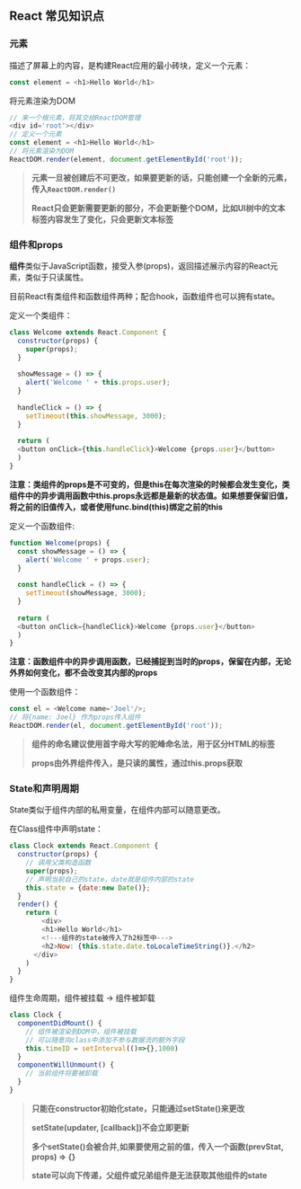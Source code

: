 ## React 常见知识点

### 元素

描述了屏幕上的内容，是构建React应用的最小砖块，定义一个元素：

```javascript
const element = <h1>Hello World</h1>
```

将元素渲染为DOM

```javascript
// 来一个根元素，将其交给ReactDOM管理
<div id='root'></div>
// 定义一个元素
const element = <h1>Hello World</h1>
// 将元素渲染为DOM
ReactDOM.render(element, document.getElementById('root'));
```

> **元素一旦被创建后不可更改，如果要更新的话，只能创建一个全新的元素，传入`ReactDOM.render()`**
>
> **React只会更新需要更新的部分，不会更新整个DOM，比如UI树中的文本标签内容发生了变化，只会更新文本标签**

### 组件和props

**组件**类似于JavaScript函数，接受入参(props)，返回描述展示内容的React元素，类似于只读属性。

目前React有类组件和函数组件两种；配合hook，函数组件也可以拥有state。

定义一个类组件：

```javascript
class Welcome extends React.Component {
  constructor(props) {
    super(props);
  }
  
  showMessage = () => {
    alert('Welcome ' + this.props.user);
  }
  
  handleClick = () => {
    setTimeout(this.showMessage, 3000);
  }
  
  return (
  <button onClick={this.handleClick}>Welcome {props.user}</button>
  )
}
```

**注意：类组件的props是不可变的，但是this在每次渲染的时候都会发生变化，类组件中的异步调用函数中this.props永远都是最新的状态值。如果想要保留旧值，将之前的旧值传入，或者使用func.bind(this)绑定之前的this**

定义一个函数组件:

```javascript
function Welcome(props) {
  const showMessage = () => {
    alert('Welcome ' + props.user);
  }
  
  const handleClick = () => {
    setTimeout(showMessage, 3000);
  }
  
  return (
  <button onClick={handleClick}>Welcome {props.user}</button>
  )
}
```

**注意：函数组件中的异步调用函数，已经捕捉到当时的props，保留在内部，无论外界如何变化，都不会改变其内部的props**



使用一个函数组件：

```javascript
const el = <Welcome name='Joel'/>;
// 将{name: Joel} 作为props传入组件
ReactDOM.render(el, document.getElementById('root'));
```

>  **组件的命名建议使用首字母大写的驼峰命名法，用于区分HTML的标签**
>
>  **props由外界组件传入，是只读的属性，通过this.props获取**

### State和声明周期

State类似于组件内部的私用变量，在组件内部可以随意更改。

在Class组件中声明state：

```javascript
class Clock extends React.Component {
  constructor(props) {
    // 调用父类构造函数
    super(props);
    // 声明当前自己的state，date就是组件内部的state
    this.state = {date:new Date()};
  } 
  render() {
    return (
    	<div>
      	<h1>Hello World</h1>
      	<!---组件的state被传入了h2标签中--->
      	<h2>Now: {this.state.date.toLocaleTimeString()}.</h2>
      </div>
    )
  }
}
```

组件生命周期，组件被挂载 -> 组件被卸载

```javascript
class Clock {
  componentDidMount() {
    // 组件被渲染到DOM中，组件被挂载
    // 可以随意向class中添加不参与数据流的额外字段
    this.timeID = setInterval(()=>{},1000)
  }
  componentWillUnmount() {
    // 当前组件将要被卸载
  }
}
```

> **只能在constructor初始化state，只能通过setState()来更改**
>
> **setState(updater, [callback])不会立即更新**
>
> **多个setState()会被合并,如果要使用之前的值，传入一个函数(prevStat, props) => {}**
>
> **state可以向下传递，父组件或兄弟组件是无法获取其他组件的state**



